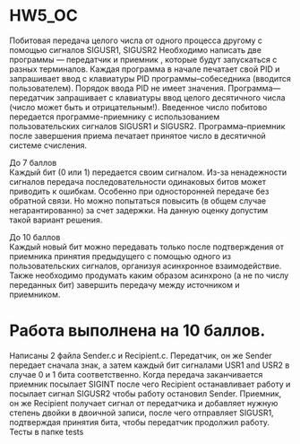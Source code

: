 # HW5_OC
Побитовая передача целого числа от одного процесса другому с помощью сигналов SIGUSR1, SIGUSR2
Необходимо написать две программы — передатчик и приемник , которые будут запускаться с разных терминалов. Каждая программа в начале печатает свой PID и запрашивает ввод с клавиатуры PID программы–собеседника (вводится пользователем). Порядок ввода PID не имеет значения. Программа—передатчик запрашивает с клавиатуры ввод целого десятичного числа (число может быть и отрицательным!). Введенное число побитово передается программе-приемнику с использованием пользовательских сигналов SIGUSR1 и SIGUSR2. Программа–приемник после завершения приема печатает принятое число в десятичной системе счисления.

До 7 баллов  
Каждый бит (0 или 1) передается своим сигналом. Из-за ненадежности сигналов передача последовательности одинаковых битов может приводить к ошибкам. Особенно при односторонней передаче без обратной связи. Но можно попытаться повысить (в общем случае негарантированно) за счет задержки. На данную оценку допустим такой вариант решения.

До 10 баллов  
Каждый новый бит можно передавать только после подтверждения от приемника принятия предыдущего с помощью одного из пользовательских сигналов, организуя асинхронное взаимодействие. Также необходимо продумать каким образом асинхроно (а не по числу переданных бит) завершить передачу между источником и приемником.

# Работа выполнена на 10 баллов. 
Написаны 2 файла Sender.c и Recipient.c.
Передатчик, он же Sender передает сначала знак, а затем каждый бит сигналами USR1 and USR2 в случае 0 и 1 бита соответственно. Когда передача заканчивается приемник посылает SIGINT после чего Recipient останавливает работу и посылает сигнал SIGUSR2 чтобы работу остановил Sender.
Приемник, он же Recipient получает сигнал от передатчика и добавляет нужную степень двойки в двоичной записи, после чего отправляет SIGUSR1, подтверждая принятия бита, чтобы передатчик продолжил работу.
Тесты в папке tests
